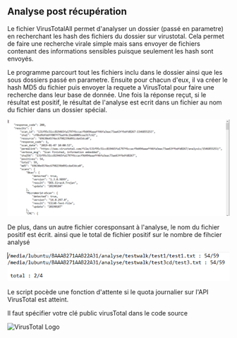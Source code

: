 ## Analyse post récupération 

Le fichier VirusTotalAll permet d'analyser un dossier (passé en parametre) en recherchant les hash des fichiers du dossier sur virustotal. Cela permet de faire une recherche virale simple mais sans envoyer de fichiers contenant des informations sensibles puisque seulement les hash sont envoyés. 

Le programme parcourt tout les fichiers inclu dans le dossier ainsi que les sous dossiers passé en parametre. Ensuite pour chacun d'eux, il va créer le hash MD5 du fichier puis envoyer la requete a VirusTotal pour faire une recherche dans leur base de donnée. Une fois la réponse reçut, si le résultat est positif, le résultat de l'analyse est ecrit dans un fichier au nom du fichier dans un dossier spécial.

![Résultat par fichier](https://github.com/hubos89/ProjectForensic/blob/master/Analyse%20post%20R%C3%A9cup%C3%A9ration/TestVirusTotalRes.PNG)

De plus, dans un autre fichier coresponsant à l'analyse, le nom du fichier positif est écrit. ainsi que le total de fichier positif sur le nombre de fihcier analysé

![Ficheir de résultat général](https://github.com/hubos89/ProjectForensic/blob/master/Analyse%20post%20R%C3%A9cup%C3%A9ration/TestVirusTotal.PNG)

Le script pocède une fonction d'attente si le quota journalier sur l'API VirusTotal est atteint.

Il faut spécifier votre clé public virusTotal dans le code source

![VirusTotal Logo](https://www.virustotal.com/ui-public/images/logo.svg)
